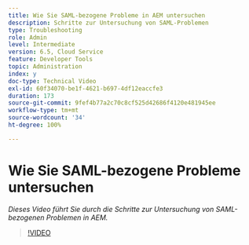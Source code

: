 ```yaml
---
title: Wie Sie SAML-bezogene Probleme in AEM untersuchen
description: Schritte zur Untersuchung von SAML-Problemen
type: Troubleshooting
role: Admin
level: Intermediate
version: 6.5, Cloud Service
feature: Developer Tools
topic: Administration
index: y
doc-type: Technical Video
exl-id: 60f34070-be1f-4621-b697-4df12eaccfe3
duration: 173
source-git-commit: 9fef4b77a2c70c8cf525d42686f4120e481945ee
workflow-type: tm+mt
source-wordcount: '34'
ht-degree: 100%

---
```


# Wie Sie SAML-bezogene Probleme untersuchen

*Dieses Video führt Sie durch die Schritte zur Untersuchung von SAML-bezogenen Problemen in AEM.*

>[!VIDEO](https://video.tv.adobe.com/v/335466?quality=12&learn=on)
